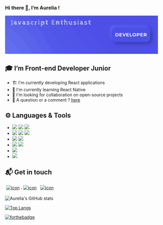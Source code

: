 ### Hi there 👋, I’m Aurelia !

![Cover](https://github.com/aureliasegarra/aureliasegarra/blob/main/img/cover.png)

## :mortar_board: I’m Front-end Developer Junior

* :building_construction: I'm currently developing React applications
* :seedling: I'm currently learning React Native
* :handshake: I'm looking for collaboration on open-source projects
* :speech_balloon: A question or a comment ? <a href="mailto:av.segarra@gmail.com">here</a>

## :gear: Languages & Tools 

- <img src="https://img.icons8.com/color/48/000000/html-5.png"/>  <img src="https://img.icons8.com/color/48/000000/css3.png"/>  <img src="https://img.icons8.com/color/48/000000/sass.png"/>
- <img src="https://img.icons8.com/color/48/000000/javascript.png"/>   <img src="https://img.icons8.com/officel/16/000000/react.png"/>    <img src="https://img.icons8.com/color/48/000000/redux.png"/>
- <img src="https://img.icons8.com/windows/32/000000/figma.png"/>  <img src="https://img.icons8.com/color/48/000000/adobe-photoshop.png"/>
- <img src="https://img.icons8.com/ios-glyphs/30/000000/github.png"/>  <img src="https://img.icons8.com/windows/32/000000/git-squared.png"/>
- <img src="https://img.icons8.com/color/48/000000/nodejs.png"/>
- <img src="https://img.icons8.com/color/48/000000/postgreesql.png"/>

## :mailbox_with_mail: Get in touch 

<p>
 <a href="https://twitter.com/SegarraAurelia/" target="_blank" rel="noopener noreferrer"> <img src="https://img.icons8.com/fluent/48/000000/twitter.png" alt="icon" height="40" style="vertical-align:top; margin:4px"> </a>
 <a href="https://linkedin.com/in/aureliasegarra" target="_blank" rel="noopener noreferrer"> <img src="https://img.icons8.com/fluent/48/000000/linkedin.png" alt="icon" height="40" style="vertical-align:top; margin:4px"></a>
 <a href="mailto:av.segarra@gmail.com"> <img src="https://img.icons8.com/fluent/48/000000/gmail--v1.png" alt="icon" height="40" style="vertical-align:top; margin:4px"></a>
</p>


![Aurelia's GitHub stats](https://github-readme-stats.vercel.app/api?username=aureliasegarra&theme=tokyonight)

[![Top Langs](https://github-readme-stats.vercel.app/api/top-langs/?username=aureliasegarra&theme=tokyonight&layout=compact)](https://github.com/aureliasegarra/github-readme-stats)




[![forthebadge](https://forthebadge.com/images/badges/built-with-love.svg)](https://forthebadge.com)












